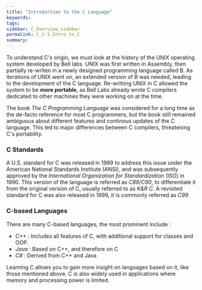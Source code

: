 ```yaml
---
title: "Introduction to the C Language"
keywords:
tags:
sidebar: C_Overview_sidebar
permalink: C_1-1_Intro_to_C
summary:
---
```


To understand C's origin, we must look at the history of the UNIX operating system developed by Bell labs. UNIX was first written in Assembly, then partially re-writen in a newly designed programming language called B. As iterations of UNIX went on, an extended version of B was needed, leading to the development of the C language. Re-writting UNIX in C allowed the system to be **more portable**, as Bell Labs already wrote C compilers dedicated to other machines they were working on at the time.

The book *The C Programming Language* was considered for a long time as the de-facto reference for most C programmers, but the book still remained ambiguous about different features and continous updates of the C language. This led to major differences between C compilers, threatening C's portability.

### C Standards

A U.S. standard for C was released in 1989 to address this issue under the American National Standards Institute (ANSI), and was subsequently approved by the *International Organization for Standardization* (ISO) in 1990. This version of the language is referred as *C89/C90*, to differentiate it from the original version of C, usually referred to as *K&R C*. A revisited standard for C was also released in 1999, it is commonly referred as *C99*

### C-based Languages

There are many C-based languages, the most prominent include :
- *C++* : Includes all features of C, with additional support for classes and OOP.
- *Java* : Based on C++, and therefore on C
- *C#* : Derived from C++ and Java

Learning C allows you to gain more insight on languages based on it, like those mentioned above. C is also widely used in applications where memory and processing power is limited.
